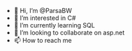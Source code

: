 - 👋 Hi, I’m @ParsaBW
- 👀 I’m interested in C#
- 🌱 I’m currently learning SQL
- 💞️ I’m looking to collaborate on asp.net
- 📫 How to reach me 

<!---
ParsaBW/ParsaBW is a ✨ special ✨ repository because its `README.md` (this file) appears on your GitHub profile.
You can click the Preview link to take a look at your changes.
--->
